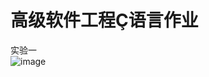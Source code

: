 高级软件工程Ç语言作业
========
实验一</br>
![image](https://github.com/SA17225549/software/tree/master/image/实验一-1.png)


